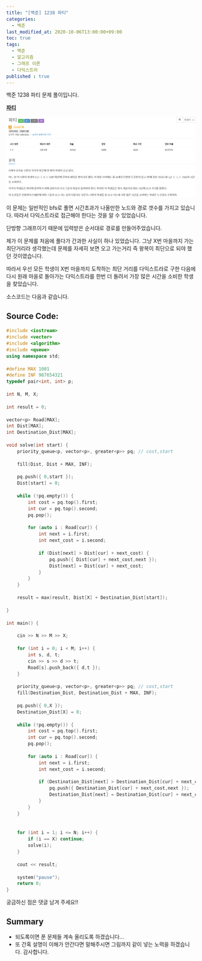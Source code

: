 ```yaml
---
title: "[백준] 1238 파티"
categories: 
  - 백준
last_modified_at: 2020-10-06T13:00:00+09:00
toc: true
tags: 
  - 백준
  - 알고리즘
  - 그래프 이론
  - 다익스트라
published : true
---
```


백준 1238 파티 문제 풀이입니다. 

**[파티](https://www.acmicpc.net/problem/1238)**

![문제](/assets/images/백준/BOJ_1238.png)

이 문제는 일반적인 bfs로 풀면 시간초과가 나올만한 노드와 경로 갯수를 가지고 있습니다. 따라서 다익스트라로 접근해야 한다는 것을 알 수 있었습니다. 

단방향 그래프이기 때문에 입력받은 순서대로 경로를 만들어주었습니다. 

제가 이 문제를 처음에 풀다가 간과한 사실이 하나 있었습니다. 그냥 X번 마을까지 가는 최단거리라 생각했는데 문제를 자세히 보면 오고 가는거리 즉 왕복이 최단으로 되야 했던 것이였습니다. 

따라서 우선 모든 학생이 X번 마을까지 도착하는 최단 거리를 다익스트라로 구한 다음에 다시 원래 마을로 돌아가는 다익스트라를 한번 더 돌려서 가장 많은 시간을 소비한 학생을 찾았습니다. 


소스코드는 다음과 같습니다. 

Source Code:
-----

```cpp
#include <iostream>
#include <vector>
#include <algorithm>
#include <queue>
using namespace std;

#define MAX 1001
#define INF 987654321
typedef pair<int, int> p;

int N, M, X;

int result = 0;

vector<p> Road[MAX];
int Dist[MAX];
int Destination_Dist[MAX];

void solve(int start) {
	priority_queue<p, vector<p>, greater<p>> pq; // cost,start

	fill(Dist, Dist + MAX, INF);

	pq.push({ 0,start });
	Dist[start] = 0;

	while (!pq.empty()) {
		int cost = pq.top().first;
		int cur = pq.top().second;
		pq.pop();

		for (auto i : Road[cur]) {
			int next = i.first;
			int next_cost = i.second;

			if (Dist[next] > Dist[cur] + next_cost) {
				pq.push({ Dist[cur] + next_cost,next });
				Dist[next] = Dist[cur] + next_cost;
			}
		}
	}

	result = max(result, Dist[X] + Destination_Dist[start]);

}

int main() {

	cin >> N >> M >> X;

	for (int i = 0; i < M; i++) {
		int s, d, t;
		cin >> s >> d >> t;
		Road[s].push_back({ d,t });
	}

	priority_queue<p, vector<p>, greater<p>> pq; // cost,start
	fill(Destination_Dist, Destination_Dist + MAX, INF);

	pq.push({ 0,X });
	Destination_Dist[X] = 0;

	while (!pq.empty()) {
		int cost = pq.top().first;
		int cur = pq.top().second;
		pq.pop();

		for (auto i : Road[cur]) {
			int next = i.first;
			int next_cost = i.second;

			if (Destination_Dist[next] > Destination_Dist[cur] + next_cost) {
				pq.push({ Destination_Dist[cur] + next_cost,next });
				Destination_Dist[next] = Destination_Dist[cur] + next_cost;
			}
		}
	}


	for (int i = 1; i <= N; i++) {
		if (i == X) continue;
		solve(i);
	}

	cout << result;

	system("pause");
	return 0;
}

```

궁금하신 점은 댓글 남겨 주세요!! 

## Summary 
- 되도록이면 푼 문제들 계속 올리도록 하겠습니다...
- 또 간혹 설명이 이해가 안간다면 말해주시면 그림까지 같이 넣는 노력을 하겠습니다. 감사합니다.